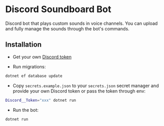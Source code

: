 # Discord Soundboard Bot

Discord bot that plays custom sounds in voice channels.
You can upload and fully manage the sounds through the bot's commands.

## Installation

- Get your
  own [Discord token](https://netcord.dev/guides/getting-started/making-a-bot.html?tabs=bare-bones#retrieving-your-discord-bot-token)


- Run migrations:

```bash
dotnet ef database update
```

- Copy `secrets.example.json` to your `secrets.json` secret manager and provide your own Discord
  token or pass the token through env:

```bash
Discord__Token="xxx" dotnet run
 ```

- Run the bot:

```bash
dotnet run
```